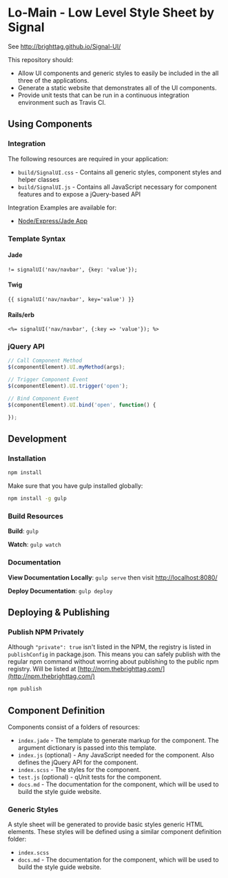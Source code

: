 Lo-Main - Low Level Style Sheet by Signal
=========================================

See http://brighttag.github.io/Signal-UI/

This repository should:

- Allow UI components and generic styles to easily be included in the all three of the applications.
- Generate a static website that demonstrates all of the UI components.
- Provide unit tests that can be run in a continuous integration environment such as Travis CI.

Using Components
----------------

### Integration

The following resources are required in your application:

- `build/SignalUI.css` - Contains all generic styles, component styles and helper classes
- `build/SignalUI.js` - Contains all JavaScript necessary for component features and to expose a jQuery-based API

Integration Examples are available for:

- [Node/Express/Jade App](./examples/node)


### Template Syntax

#### Jade

```Jade
!= signalUI('nav/navbar', {key: 'value'});
```

#### Twig

```Twig
{{ signalUI('nav/navbar', key='value') }}
```

#### Rails/erb

```erb
<%= signalUI('nav/navbar', {:key => 'value'}); %>
```

### jQuery API

```javascript
// Call Component Method
$(componentElement).UI.myMethod(args);

// Trigger Component Event
$(componentElement).UI.trigger('open');

// Bind Component Event
$(componentElement).UI.bind('open', function() {

});
```


Development
-----------

### Installation

```bash
npm install
```

Make sure that you have gulp installed globally:

```bash
npm install -g gulp
```

### Build Resources

**Build**: `gulp`

**Watch**: `gulp watch`

### Documentation

**View Documentation Locally**: `gulp serve` then visit [http://localhost:8080/](http://localhost:8080/)

**Deploy Documentation**: `gulp deploy`


Deploying & Publishing
-----------

### Publish NPM Privately

Although `"private": true` isn't listed in the NPM, the registry is listed in `publishConfig` in package.json. This means you can safely publish with the regular npm command without worring about publishing to the public npm registry. Will be listed at [http://npm.thebrighttag.com/](http://npm.thebrighttag.com/)

```bash
npm publish
```


Component Definition
--------------------

Components consist of a folders of resources:

- `index.jade`  - The template to generate markup for the component. The argument dictionary is passed into this template.
- `index.js` (optional) - Any JavaScript needed for the component. Also defines the jQuery API for the component.
- `index.scss` - The styles for the component.
- `test.js` (optional) - qUnit tests for the component.
- `docs.md` - The documentation for the component, which will be used to build the style guide website.


### Generic Styles

A style sheet will be generated to provide basic styles generic HTML elements.  These styles will be defined using a similar component definition folder:

- `index.scss`
- `docs.md` - The documentation for the component, which will be used to build the style guide website.

